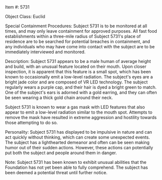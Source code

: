 Item #: 5731

Object Class: Euclid

Special Containment Procedures:
Subject 5731 is to be monitored at all times, and may only leave containment for approved purposes. All fast food establishments within a three-mile radius of Subject 5731's place of residence are to be searched for potential breaches in containment, and any individuals who may have come into contact with the subject are to be immediately interviewed and monitored.

Description:
Subject 5731 appears to be a male human of average height and build, with an unusual feature located on their mouth. Upon closer inspection, it is apparent that this feature is a small spot, which has been known to occasionally emit a low-level radiation. The subject's eyes are a bright jade color and are  composed of VR LED technology. The subject regularly wears a purple cap, and their hair is dyed a bright green to match. One of the subject's ears is adorned with a gold earring, and they can often be seen wearing a thick gold chain around their neck.

Subject 5731 is known to wear a gas mask with LED features that also appear to emit a low-level radiation similar to the mouth spot. Attempts to remove the mask have resulted in extreme aggression and hostility towards those attempting to do so.

Personality:
Subject 5731 has displayed to be impulsive in nature and can act quickly without thinking, which can create some unexpected events. The subject has a lighthearted demeanor and often can be seen making humor out of their sudden actions. However, these actions can potentially put both the subject and people around them in danger.

Note:
Subject 5731 has been known to exhibit unusual abilities that the Foundation has not yet been able to fully comprehend. The subject has been deemed a potential threat until further notice.
